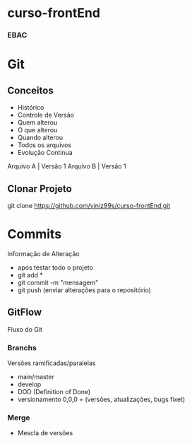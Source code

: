 # curso-frontEnd
### EBAC
# Git
## Conceitos
 - Histórico
 - Controle de Versão
 - Quem alterou
 - O que alterou
 - Quando alterou
 - Todos os arquivos
 - Evolução Continua

 Arquivo A | Versão 1
 Arquivo B | Versão 1

 ## Clonar Projeto
 git clone https://github.com/viniz99s/curso-frontEnd.git
 # Commits
 Informação de Alteração
 - após testar todo o projeto
 - git add *
 - git commit -m "mensagem"
 - git push (enviar alterações para o repositório)

 ## GitFlow
 Fluxo do Git

 ### Branchs
 Versões ramificadas/paralelas

 - main/master
 - develop
 - DOD (Definition of Done)
 - versionamento 0,0,0 = (versões, atualizações, bugs fixet)

 ### Merge
 - Mescla de versões
